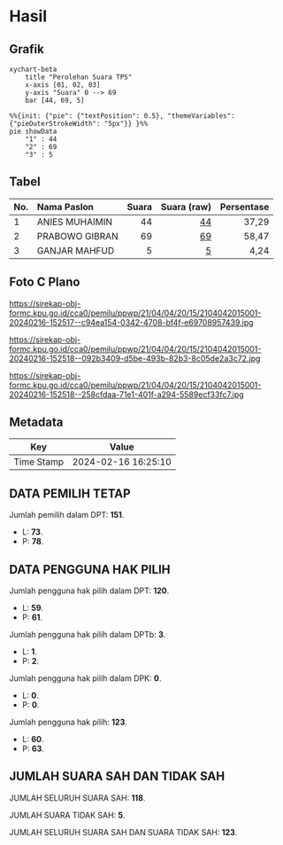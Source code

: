 # Hasil

## Grafik

```mermaid
xychart-beta
    title "Perolehan Suara TPS"
    x-axis [01, 02, 03]
    y-axis "Suara" 0 --> 69
    bar [44, 69, 5]
```

```mermaid
%%{init: {"pie": {"textPosition": 0.5}, "themeVariables": {"pieOuterStrokeWidth": "5px"}} }%%
pie showData
    "1" : 44
    "2" : 69
    "3" : 5
```

## Tabel

| No. | Nama Paslon    | Suara | Suara (raw) | Persentase |
|:--- |:-------------- | -----:| -----------:| ----------:|
| 1   | ANIES MUHAIMIN | 44    | [44][p-1]   | 37,29      |
| 2   | PRABOWO GIBRAN | 69    | [69][p-2]   | 58,47      |
| 3   | GANJAR MAHFUD  | 5     | [5][p-3]    | 4,24       |


[p-1]: https://github.com/gigit-pemilu/pemilu-2024-21-kepulauan-riau/blob/main/pilpres/hitung-suara/sub/21-kepulauan-riau/sub/04-lingga/sub/04-singkep-barat/sub/2015-bukit-belah/sub/001-tps/sub/paslon-1.txt
[p-2]: https://github.com/gigit-pemilu/pemilu-2024-21-kepulauan-riau/blob/main/pilpres/hitung-suara/sub/21-kepulauan-riau/sub/04-lingga/sub/04-singkep-barat/sub/2015-bukit-belah/sub/001-tps/sub/paslon-2.txt
[p-3]: https://github.com/gigit-pemilu/pemilu-2024-21-kepulauan-riau/blob/main/pilpres/hitung-suara/sub/21-kepulauan-riau/sub/04-lingga/sub/04-singkep-barat/sub/2015-bukit-belah/sub/001-tps/sub/paslon-3.txt

## Foto C Plano

https://sirekap-obj-formc.kpu.go.id/cca0/pemilu/ppwp/21/04/04/20/15/2104042015001-20240216-152517--c94ea154-0342-4708-bf4f-e69708957439.jpg

https://sirekap-obj-formc.kpu.go.id/cca0/pemilu/ppwp/21/04/04/20/15/2104042015001-20240216-152518--092b3409-d5be-493b-82b3-8c05de2a3c72.jpg

https://sirekap-obj-formc.kpu.go.id/cca0/pemilu/ppwp/21/04/04/20/15/2104042015001-20240216-152518--258cfdaa-71e1-401f-a294-5589ecf33fc7.jpg


## Metadata

| Key        | Value               |
| ---------- | ------------------- |
| Time Stamp | 2024-02-16 16:25:10 |


## DATA PEMILIH TETAP

Jumlah pemilih dalam DPT: **151**.
 * L: **73**.
 * P: **78**.

## DATA PENGGUNA HAK PILIH

Jumlah pengguna hak pilih dalam DPT: **120**.
 * L: **59**.
 * P: **61**.

Jumlah pengguna hak pilih dalam DPTb: **3**.
 * L: **1**.
 * P: **2**.

Jumlah pengguna hak pilih dalam DPK: **0**.
 * L: **0**.
 * P: **0**.

Jumlah pengguna hak pilih: **123**.
 * L: **60**.
 * P: **63**.

## JUMLAH SUARA SAH DAN TIDAK SAH

JUMLAH SELURUH SUARA SAH: **118**.

JUMLAH SUARA TIDAK SAH: **5**.

JUMLAH SELURUH SUARA SAH DAN SUARA TIDAK SAH: **123**.


